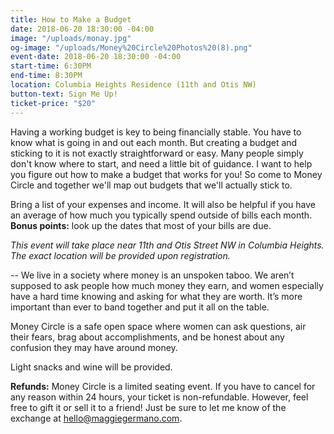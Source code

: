 ```yaml
---
title: How to Make a Budget
date: 2018-06-20 18:30:00 -04:00
image: "/uploads/monay.jpg"
og-image: "/uploads/Money%20Circle%20Photos%20(8).png"
event-date: 2018-06-20 18:30:00 -04:00
start-time: 6:30PM
end-time: 8:30PM
location: Columbia Heights Residence (11th and Otis NW)
button-text: Sign Me Up!
ticket-price: "$20"
---
```


Having a working budget is key to being financially stable. You have to know what is going in and out each month. But creating a budget and sticking to it is not exactly straightforward or easy. Many people simply don't know where to start, and need a little bit of guidance. I want to help you figure out how to make a budget that works for you! So come to Money Circle and together we'll map out budgets that we'll actually stick to.

Bring a list of your expenses and income. It will also be helpful if you have an average of how much you typically spend outside of bills each month. **Bonus points:** look up the dates that most of your bills are due.

*This event will take place near 11th and Otis Street NW in Columbia Heights. The exact location will be provided upon registration.*

--
We live in a society where money is an unspoken taboo. We aren’t supposed to ask people how much money they earn, and women especially have a hard time knowing and asking for what they are worth. It’s more important than ever to band together and put it all on the table.

Money Circle is a safe open space where women can ask questions, air their fears, brag about accomplishments, and be honest about any confusion they may have around money.

Light snacks and wine will be provided.

**Refunds:** Money Circle is a limited seating event. If you have to cancel for any reason within 24 hours, your ticket is non-refundable. However, feel free to gift it or sell it to a friend! Just be sure to let me know of the exchange at [hello@maggiegermano.com](mailto:hello@maggiegermano.com).